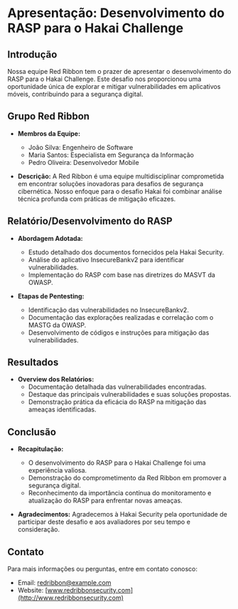 # Apresentação: Desenvolvimento do RASP para o Hakai Challenge

## Introdução
Nossa equipe Red Ribbon tem o prazer de apresentar o desenvolvimento do RASP para o Hakai Challenge. Este desafio nos proporcionou uma oportunidade única de explorar e mitigar vulnerabilidades em aplicativos móveis, contribuindo para a segurança digital.

## Grupo Red Ribbon
- **Membros da Equipe:**
  - João Silva: Engenheiro de Software
  - Maria Santos: Especialista em Segurança da Informação
  - Pedro Oliveira: Desenvolvedor Mobile

- **Descrição:**
A Red Ribbon é uma equipe multidisciplinar comprometida em encontrar soluções inovadoras para desafios de segurança cibernética. Nosso enfoque para o desafio Hakai foi combinar análise técnica profunda com práticas de mitigação eficazes.

## Relatório/Desenvolvimento do RASP
- **Abordagem Adotada:**
  - Estudo detalhado dos documentos fornecidos pela Hakai Security.
  - Análise do aplicativo InsecureBankv2 para identificar vulnerabilidades.
  - Implementação do RASP com base nas diretrizes do MASVT da OWASP.

- **Etapas de Pentesting:**
  - Identificação das vulnerabilidades no InsecureBankv2.
  - Documentação das explorações realizadas e correlação com o MASTG da OWASP.
  - Desenvolvimento de códigos e instruções para mitigação das vulnerabilidades.

## Resultados
- **Overview dos Relatórios:**
  - Documentação detalhada das vulnerabilidades encontradas.
  - Destaque das principais vulnerabilidades e suas soluções propostas.
  - Demonstração prática da eficácia do RASP na mitigação das ameaças identificadas.

## Conclusão
- **Recapitulação:**
  - O desenvolvimento do RASP para o Hakai Challenge foi uma experiência valiosa.
  - Demonstração do comprometimento da Red Ribbon em promover a segurança digital.
  - Reconhecimento da importância contínua do monitoramento e atualização do RASP para enfrentar novas ameaças.

- **Agradecimentos:**
  Agradecemos à Hakai Security pela oportunidade de participar deste desafio e aos avaliadores por seu tempo e consideração.

## Contato
Para mais informações ou perguntas, entre em contato conosco:
- Email: redribbon@example.com
- Website: [www.redribbonsecurity.com](http://www.redribbonsecurity.com)
